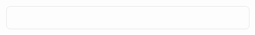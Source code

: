 
<html xmlns="http://www.w3.org/1999/xhtml" xmlns:og="http://ogp.me/ns#" xmlns:fb="http://www.facebook.com/2008/fbml">
<head>
    <meta charset="UTF-8" />
    <meta name="viewport" content="width=device-width, initial-scale=1.0, user-scalable=no">
    <title>Trang chuyển hướng</title>

</head>
<body>
	<script type="text/javascript">
	var count = 7;
	var redirect = "https://vithuong7.blogspot.com";
	function countDown(){
		var timer = document.getElementById("timer");
		if(count > 0){
			count--;
			timer.innerHTML = "Trang web bạn muốn đến sẽ tự động chuyển tới trong <b>"+count+"</b> giây.";
			setTimeout("countDown()", 1000);
		}else{
			window.location.href = redirect;
		}
	}
	</script>
	<style>
	.wrap {
		width: 600px;
		margin: 250px auto;
		padding: 20px;
		border-radius: 10px;
		border: 1px solid #ddd;
		font-size: 20px;
		line-height: 1.3em;
		text-align: center;
	}
	</style>
    <div class="wrap">
        <p id="timer"><script type="text/javascript">countDown();</script></p>
	</div>
</body>
</html>
